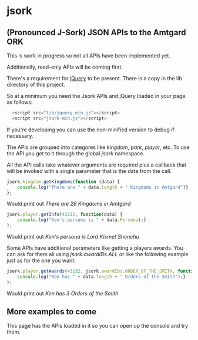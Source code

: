 # jsork

## (Pronounced J-Sork) JSON APIs to the Amtgard ORK ##

This is work in progress so not all APIs have been implemented yet.

Additionally, read-only APIs will be coming first.

There's a requirement for [jQuery](https://jquery.com/download/) to be present.  There is a copy in the
lib directory of this project.

So at a minimum you need the Jsork APIs and jQuery loaded in your page as follows:

```javascript
  <script src="lib/jquery.min.js"></script>
  <script src="jsork-min.js"></script>
```

If you're developing you can use the non-minified version to debug if necessary.


The APIs are grouped into categores like _kingdom_, _park_, _player_, etc.  To use the API you
get to it through the global _jsork_ namespace.

All the API calls take whatever arguments are required plus a callback that will be invoked with a single parameter that is the data from the call.

```javascript
jsork.kingdom.getKingdoms(function (data) {
    console.log("There are " + data.length + " Kingdoms in Amtgard")}
};
```

Would print out _There are 26 Kingdoms in Amtgard_

```javascript
jsork.player.getInfo(43232, function(data) {
    console.log("Ken's persona is " + data.Persona);}
);
```
Would print out _Ken's persona is Lord Kismet Shenchu_

Some APIs have additional parameters like getting a players awards.  You can ask for them all using _jsork.awardIDs.ALL_ or like the following example just as for the one you want.

```javascript
jsork.player.getAwards(43232, jsork.awardIDs.ORDER_OF_THE_SMITH, function(data) {
    console.log("Ken has " + data.length + " Orders of the Smith");}
);
```

Would print out _Ken has 3 Orders of the Smith_

## More examples to come ##

This page has the APIs loaded in it so you can open up the console and try them.